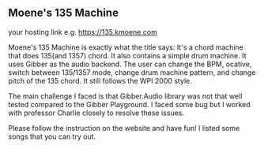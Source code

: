 ## Moene's 135 Machine

your hosting link e.g. https://135.kmoene.com

Moene's 135 Machine is exactly what the title says: It's a chord machine that does 135(and 1357) chord. It also contains a simple drum machine. It uses Gibber as the audio backend. The user can change the BPM, ocative, switch between 135/1357 mode, change drum machine pattern, and change pitch of the 135 chord. It still follows the WPI 2000 style.

The main challenge I faced is that Gibber.Audio library was not that well tested compared to the Gibber Playground. I faced some bug but I worked with professor Charlie closely to resolve these issues.

Please follow the instruction on the website and have fun! I listed some songs that you can try out.